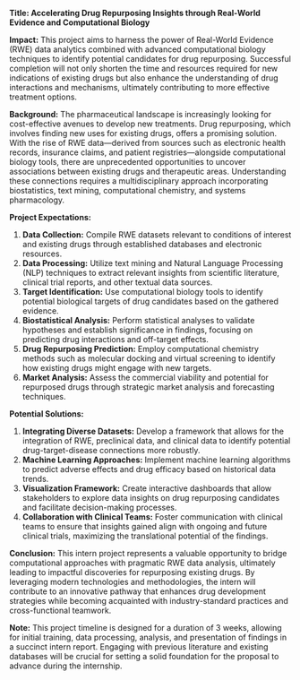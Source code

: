**Title: Accelerating Drug Repurposing Insights through Real-World Evidence and Computational Biology**

**Impact:**
This project aims to harness the power of Real-World Evidence (RWE) data analytics combined with advanced computational biology techniques to identify potential candidates for drug repurposing. Successful completion will not only shorten the time and resources required for new indications of existing drugs but also enhance the understanding of drug interactions and mechanisms, ultimately contributing to more effective treatment options.

**Background:**
The pharmaceutical landscape is increasingly looking for cost-effective avenues to develop new treatments. Drug repurposing, which involves finding new uses for existing drugs, offers a promising solution. With the rise of RWE data—derived from sources such as electronic health records, insurance claims, and patient registries—alongside computational biology tools, there are unprecedented opportunities to uncover associations between existing drugs and therapeutic areas. Understanding these connections requires a multidisciplinary approach incorporating biostatistics, text mining, computational chemistry, and systems pharmacology.

**Project Expectations:**
1. **Data Collection:** Compile RWE datasets relevant to conditions of interest and existing drugs through established databases and electronic resources.
2. **Data Processing:** Utilize text mining and Natural Language Processing (NLP) techniques to extract relevant insights from scientific literature, clinical trial reports, and other textual data sources.
3. **Target Identification:** Use computational biology tools to identify potential biological targets of drug candidates based on the gathered evidence.
4. **Biostatistical Analysis:** Perform statistical analyses to validate hypotheses and establish significance in findings, focusing on predicting drug interactions and off-target effects.
5. **Drug Repurposing Prediction:** Employ computational chemistry methods such as molecular docking and virtual screening to identify how existing drugs might engage with new targets.
6. **Market Analysis:** Assess the commercial viability and potential for repurposed drugs through strategic market analysis and forecasting techniques.

**Potential Solutions:**
1. **Integrating Diverse Datasets:** Develop a framework that allows for the integration of RWE, preclinical data, and clinical data to identify potential drug-target-disease connections more robustly.
2. **Machine Learning Approaches:** Implement machine learning algorithms to predict adverse effects and drug efficacy based on historical data trends.
3. **Visualization Framework:** Create interactive dashboards that allow stakeholders to explore data insights on drug repurposing candidates and facilitate decision-making processes.
4. **Collaboration with Clinical Teams:** Foster communication with clinical teams to ensure that insights gained align with ongoing and future clinical trials, maximizing the translational potential of the findings.

**Conclusion:**
This intern project represents a valuable opportunity to bridge computational approaches with pragmatic RWE data analysis, ultimately leading to impactful discoveries for repurposing existing drugs. By leveraging modern technologies and methodologies, the intern will contribute to an innovative pathway that enhances drug development strategies while becoming acquainted with industry-standard practices and cross-functional teamwork. 

**Note:** This project timeline is designed for a duration of 3 weeks, allowing for initial training, data processing, analysis, and presentation of findings in a succinct intern report. Engaging with previous literature and existing databases will be crucial for setting a solid foundation for the proposal to advance during the internship.